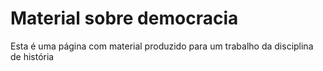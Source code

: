 # Material sobre democracia

Esta é uma página com material produzido para um trabalho da disciplina de história